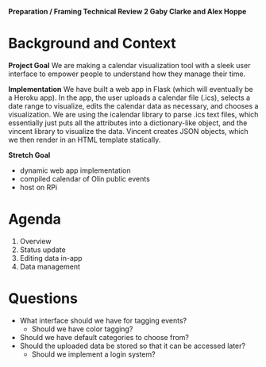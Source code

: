**Preparation / Framing
Technical Review 2
Gaby Clarke and Alex Hoppe**

# Background and Context
**Project Goal**
We are making a calendar visualization tool with a sleek user interface to empower people to understand how they manage their time.

**Implementation**
We have built a web app in Flask (which will eventually be a Heroku app).  In the app, the user uploads a calendar file (.ics), selects a date range to visualize, edits the calendar data as necessary, and chooses a visualization.  We are using the icalendar library to parse .ics text files, which essentially just puts all the attributes into a dictionary-like object, and the vincent library to visualize the data.  Vincent creates JSON objects, which we then render in an HTML template statically.

**Stretch Goal**
- dynamic web app implementation
- compiled calendar of Olin public events
- host on RPi

# Agenda
1. Overview
2. Status update
3. Editing data in-app
4. Data management

# Questions
- What interface should we have for tagging events?
    - Should we have color tagging?
- Should we have default categories to choose from?
- Should the uploaded data be stored so that it can be accessed later?
    - Should we implement a login system?